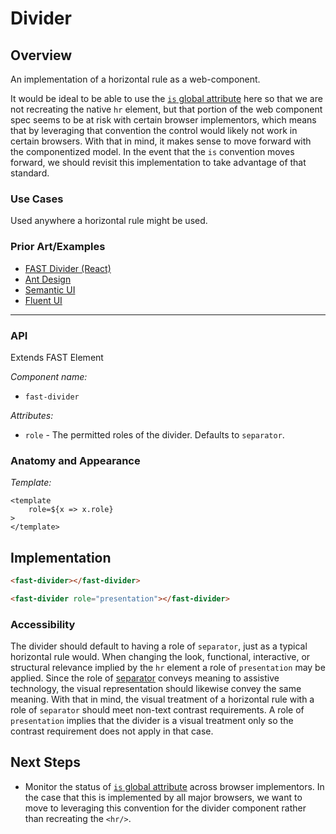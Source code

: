 # Divider

## Overview

An implementation of a horizontal rule as a web-component. 

It would be ideal to be able to use the [`is` global attribute](https://developer.mozilla.org/en-US/docs/Web/HTML/Global_attributes/is) here so that we are not recreating the native `hr` element, but that portion of the web component spec seems to be at risk with certain browser implementors, which means that by leveraging that convention the control would likely not work in certain browsers. With that in mind, it makes sense to move forward with the componentized model. In the event that the `is` convention moves forward, we should revisit this implementation to take advantage of that standard.

### Use Cases

Used anywhere a horizontal rule might be used.

### Prior Art/Examples
- [FAST Divider (React)](https://www.npmjs.com/package/@microsoft/fast-components-react-msft)
- [Ant Design](https://ant.design/components/divider/)
- [Semantic UI](https://semantic-ui.com/elements/divider.html)
- [Fluent UI](https://fluentsite.z22.web.core.windows.net/components/divider/definition)

---

### API
Extends FAST Element

*Component name:*
- `fast-divider`

*Attributes:*
- `role` - The permitted roles of the divider. Defaults to `separator`.

### Anatomy and Appearance

*Template:*
```
<template
    role=${x => x.role}
>
</template>
```

## Implementation

```html
<fast-divider></fast-divider>
```
```html
<fast-divider role="presentation"></fast-divider>
```


### Accessibility

The divider should default to having a role of `separator`, just as a typical horizontal rule would. When changing the look, functional, interactive, or structural relevance implied by the `hr` element a role of `presentation` may be applied. Since the role of [separator](https://w3c.github.io/aria/#separator) conveys meaning to assistive technology, the visual representation should likewise convey the same meaning. With that in mind, the visual treatment of a horizontal rule with a role of `separator` should meet non-text contrast requirements. A role of `presentation` implies that the divider is a visual treatment only so the contrast requirement does not apply in that case.


## Next Steps
- Monitor the status of [`is` global attribute](https://developer.mozilla.org/en-US/docs/Web/HTML/Global_attributes/is) across browser implementors. In the case that this is implemented by all major browsers, we want to move to leveraging this convention for the divider component rather than recreating the `<hr/>`.
